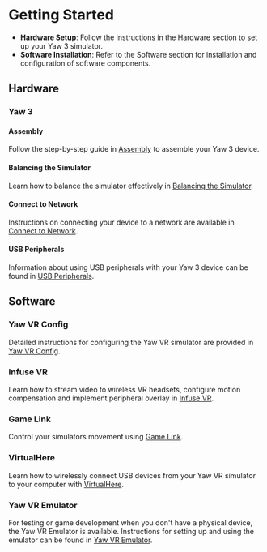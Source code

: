 # Getting Started

- **Hardware Setup**: Follow the instructions in the Hardware section to set up your Yaw 3 simulator.
- **Software Installation**: Refer to the Software section for installation and configuration of software components.

## Hardware

### Yaw 3

#### Assembly

Follow the step-by-step guide in [Assembly](hardware/yaw3/assembly.md) to assemble your Yaw 3 device.

#### Balancing the Simulator

Learn how to balance the simulator effectively in [Balancing the Simulator](hardware/yaw3/balance.md).

#### Connect to Network

Instructions on connecting your device to a network are available in [Connect to Network](hardware/yaw3/connect.md).

#### USB Peripherals

Information about using USB peripherals with your Yaw 3 device can be found in [USB Peripherals](hardware/yaw3/peripherals.md).

## Software

### Yaw VR Config

Detailed instructions for configuring the Yaw VR simulator are provided in [Yaw VR Config](software/yawvrconfig.md).

### Infuse VR

Learn how to stream video to wireless VR headsets, configure motion compensation and implement peripheral overlay in [Infuse VR](software/infusevr.md).

### Game Link

Control your simulators movement using [Game Link](software/gamelink.md).

### VirtualHere

Learn how to wirelessly connect USB devices from your Yaw VR simulator to your computer with [VirtualHere](software/virtualhere.md).

### Yaw VR Emulator

For testing or game development when you don't have a physical device, the Yaw VR Emulator is available. Instructions for setting up and using the emulator can be found in [Yaw VR Emulator](software/yawvremu.md).